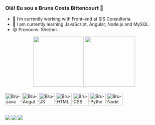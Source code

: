 ### Olá! Eu sou a Bruna Costa Bittencourt 👋

- 🔭 I’m currently working with Front-end at SIS Consultoria.
- 🌱 I am currently learning JavaScript, Angular, Node.js and MySQL.
- 😄 Pronouns: She/her.

<div align="center">
  <a href="https://github.com/brunacostta">
  <img height="160em" src="https://github-readme-stats.vercel.app/api?username=brunacostta&show_icons=true&theme=dracula&include_all_commits=true&count_private=true"/>
  <img height="160em" src="https://github-readme-stats.vercel.app/api/top-langs/?username=brunacostta&layout=compact&langs_count=7&theme=dracula"/>
</div>
  <div style="display: inline_block"><br>
  <img align="center" alt="Bru-Java" height="40" width="50" src="https://cdn.jsdelivr.net/gh/devicons/devicon/icons/java/java-original-wordmark.svg" />
  <img align="center" alt="Bru-Angular" height="40" width="50" src="https://cdn.jsdelivr.net/gh/devicons/devicon/icons/angularjs/angularjs-original.svg" />
  <img align="center" alt="Bru-JS" height="40" width="50" src="https://cdn.jsdelivr.net/gh/devicons/devicon/icons/javascript/javascript-plain.svg" />
  <img align="center" alt="Bru-HTML" height="40" width="50" src="https://cdn.jsdelivr.net/gh/devicons/devicon/icons/html5/html5-plain-wordmark.svg" />
  <img align="center" alt="Bru-CSS" height="40" width="50" src="https://cdn.jsdelivr.net/gh/devicons/devicon/icons/css3/css3-plain-wordmark.svg" />
  <img align="center" alt="Bru-Python" height="40" width="50" src="https://cdn.jsdelivr.net/gh/devicons/devicon/icons/python/python-original-wordmark.svg" />
  <img align="center" alt="Bru-Node" height="40" width="50" src="https://cdn.jsdelivr.net/gh/devicons/devicon/icons/nodejs/nodejs-original.svg" />
</div>
  
   ##
 
<div> 
  <a href="https://instagram.com/bruna_costta" target="_blank"><img src="https://img.shields.io/badge/-Instagram-%23E4405F?style=for-the-badge&logo=instagram&logoColor=white" target="_blank"></a>
  <a href = "mailto:bruna.costta39@gmail.com"><img src="https://img.shields.io/badge/-Gmail-%23333?style=for-the-badge&logo=gmail&logoColor=white" target="_blank"></a>
  <a href="https://www.linkedin.com/in/bruna-costa-077525193/" target="_blank"><img src="https://img.shields.io/badge/-LinkedIn-%230077B5?style=for-the-badge&logo=linkedin&logoColor=white" target="_blank"></a> 

</div>
